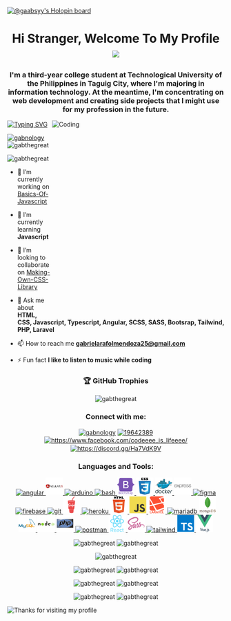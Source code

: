 [![@gaabsyy's Holopin board](https://holopin.io/api/user/board?user=gaabsyy)](https://holopin.io/@gaabsyy)
<h1 align="center">Hi Stranger, Welcome To My Profile <img src="https://emojis.slackmojis.com/emojis/images/1531849430/4246/blob-sunglasses.gif?1531849430" width="30"/></h1>

<h3 align="center">I'm a third-year college student at Technological University of the Philippines in Taguig City, where I'm majoring in information technology. At the meantime, I'm concentrating on web development and creating side projects that I might use for my profession in the future.</h3>

<p>
<img align="right" alt="Coding" height="450" width="400" src="https://i.pinimg.com/originals/e4/26/70/e426702edf874b181aced1e2fa5c6cde.gif">
</p>

[![Typing SVG](https://readme-typing-svg.demolab.com?font=Fira+Code&duration=3000&pause=1000&color=5DFF28&width=435&lines=I'm+Gabriel+Mendoza;College+Student;Front+End+Web+Developer)](https://git.io/typing-svg)

<p align="left"> <a href="https://twitter.com/Gaabsyy25" target="blank"><img src="https://img.shields.io/twitter/follow/Gaabsyy25?logo=twitter&style=for-the-badge" alt="gabnology" /></a>
  <img src="https://komarev.com/ghpvc/?username=your-github-gabthegreat&style=for-the-badge&color=lightgrey" alt="gabthegreat" />
</p>

  <img src="https://spotify-recently-played-readme.vercel.app/api?user=31qvjsvrsasz3ywlhwvbuqpnjzvy" alt="gabthegreat" width="375" />

- 🔭 I’m currently working on [Basics-Of-Javascript](https://github.com/GabTheGreat25/Basics-Of-JavaScript)

- 🌱 I’m currently learning **Javascript**

- 👯 I’m looking to collaborate on [Making-Own-CSS-Library](https://github.com/GabTheGreat25/Making-Own-CSS-Library)

- 💬 Ask me about **HTML, CSS, Javascript, Typescript, Angular, SCSS, SASS, Bootsrap, Tailwind, PHP, Laravel**

- 📫 How to reach me **gabrielarafolmendoza25@gmail.com**

- ⚡ Fun fact **I like to listen to music while coding**

<h3 align="center">🏆 GitHub Trophies</h3>
<p align="center">
<img src="https://github-profile-trophy.vercel.app/?username=gabthegreat25&theme=radical&no-frame=false&no-bg=true&margin-w=4" alt="gabthegreat" />
</p>

<h3 align="center">Connect with me:</h3>
<p align="center">
<a href=["https://twitter.com/gabnology"](https://twitter.com/Gaabsyy25) target="blank"><img align="center" src="https://raw.githubusercontent.com/rahuldkjain/github-profile-readme-generator/master/src/images/icons/Social/twitter.svg" alt="gabnology" height="50" width="60" /></a>
<a href="https://stackoverflow.com/users/19642389" target="blank"><img align="center" src="https://raw.githubusercontent.com/rahuldkjain/github-profile-readme-generator/master/src/images/icons/Social/stack-overflow.svg" alt="19642389" height="50" width="60" /></a>
<a href="https://fb.com/https://www.facebook.com/codeeee_is_lifeeee/" target="blank"><img align="center" src="https://raw.githubusercontent.com/rahuldkjain/github-profile-readme-generator/master/src/images/icons/Social/facebook.svg" alt="https://www.facebook.com/codeeee_is_lifeeee/" height="50" width="60" /></a>
<a href="https://discord.gg/https://discord.gg/Ha7VdK9V" target="blank"><img align="center" src="https://raw.githubusercontent.com/rahuldkjain/github-profile-readme-generator/master/src/images/icons/Social/discord.svg" alt="https://discord.gg/Ha7VdK9V" height="50" width="60" /></a>
</p>

<h3 align="center">Languages and Tools:</h3>
<p align="center"> <a href="https://angular.io" target="_blank" rel="noreferrer"> <img src="https://angular.io/assets/images/logos/angular/angular.svg" alt="angular" width="40" height="40"/> </a> <a href="https://angular.io" target="_blank" rel="noreferrer"> <img src="https://raw.githubusercontent.com/devicons/devicon/master/icons/angularjs/angularjs-original-wordmark.svg" alt="angularjs" width="40" height="40"/> </a> <a href="https://www.arduino.cc/" target="_blank" rel="noreferrer"> <img src="https://cdn.worldvectorlogo.com/logos/arduino-1.svg" alt="arduino" width="40" height="40"/> </a> <a href="https://www.gnu.org/software/bash/" target="_blank" rel="noreferrer"> <img src="https://www.vectorlogo.zone/logos/gnu_bash/gnu_bash-icon.svg" alt="bash" width="40" height="40"/> </a> <a href="https://getbootstrap.com" target="_blank" rel="noreferrer"> <img src="https://raw.githubusercontent.com/devicons/devicon/master/icons/bootstrap/bootstrap-plain-wordmark.svg" alt="bootstrap" width="40" height="40"/> </a> <a href="https://www.w3schools.com/css/" target="_blank" rel="noreferrer"> <img src="https://raw.githubusercontent.com/devicons/devicon/master/icons/css3/css3-original-wordmark.svg" alt="css3" width="40" height="40"/> </a> <a href="https://www.docker.com/" target="_blank" rel="noreferrer"> <img src="https://raw.githubusercontent.com/devicons/devicon/master/icons/docker/docker-original-wordmark.svg" alt="docker" width="40" height="40"/> </a> <a href="https://expressjs.com" target="_blank" rel="noreferrer"> <img src="https://raw.githubusercontent.com/devicons/devicon/master/icons/express/express-original-wordmark.svg" alt="express" width="40" height="40"/> </a> <a href="https://www.figma.com/" target="_blank" rel="noreferrer"> <img src="https://www.vectorlogo.zone/logos/figma/figma-icon.svg" alt="figma" width="40" height="40"/> </a> <a href="https://firebase.google.com/" target="_blank" rel="noreferrer"> <img src="https://www.vectorlogo.zone/logos/firebase/firebase-icon.svg" alt="firebase" width="40" height="40"/> </a> <a href="https://git-scm.com/" target="_blank" rel="noreferrer"> <img src="https://www.vectorlogo.zone/logos/git-scm/git-scm-icon.svg" alt="git" width="40" height="40"/> </a> <a href="https://gulpjs.com" target="_blank" rel="noreferrer"> <img src="https://raw.githubusercontent.com/devicons/devicon/master/icons/gulp/gulp-plain.svg" alt="gulp" width="40" height="40"/> </a> <a href="https://heroku.com" target="_blank" rel="noreferrer"> <img src="https://www.vectorlogo.zone/logos/heroku/heroku-icon.svg" alt="heroku" width="40" height="40"/> </a> <a href="https://www.w3.org/html/" target="_blank" rel="noreferrer"> <img src="https://raw.githubusercontent.com/devicons/devicon/master/icons/html5/html5-original-wordmark.svg" alt="html5" width="40" height="40"/> </a> <a href="https://developer.mozilla.org/en-US/docs/Web/JavaScript" target="_blank" rel="noreferrer"> <img src="https://raw.githubusercontent.com/devicons/devicon/master/icons/javascript/javascript-original.svg" alt="javascript" width="40" height="40"/> </a> <a href="https://laravel.com/" target="_blank" rel="noreferrer"> <img src="https://raw.githubusercontent.com/devicons/devicon/master/icons/laravel/laravel-plain-wordmark.svg" alt="laravel" width="40" height="40"/> </a> <a href="https://mariadb.org/" target="_blank" rel="noreferrer"> <img src="https://www.vectorlogo.zone/logos/mariadb/mariadb-icon.svg" alt="mariadb" width="40" height="40"/> </a> <a href="https://www.mongodb.com/" target="_blank" rel="noreferrer"> <img src="https://raw.githubusercontent.com/devicons/devicon/master/icons/mongodb/mongodb-original-wordmark.svg" alt="mongodb" width="40" height="40"/> </a> <a href="https://www.mysql.com/" target="_blank" rel="noreferrer"> <img src="https://raw.githubusercontent.com/devicons/devicon/master/icons/mysql/mysql-original-wordmark.svg" alt="mysql" width="40" height="40"/> </a> <a href="https://nodejs.org" target="_blank" rel="noreferrer"> <img src="https://raw.githubusercontent.com/devicons/devicon/master/icons/nodejs/nodejs-original-wordmark.svg" alt="nodejs" width="40" height="40"/> </a> <a href="https://www.php.net" target="_blank" rel="noreferrer"> <img src="https://raw.githubusercontent.com/devicons/devicon/master/icons/php/php-original.svg" alt="php" width="40" height="40"/> </a> <a href="https://postman.com" target="_blank" rel="noreferrer"> <img src="https://www.vectorlogo.zone/logos/getpostman/getpostman-icon.svg" alt="postman" width="40" height="40"/> </a> <a href="https://reactjs.org/" target="_blank" rel="noreferrer"> <img src="https://raw.githubusercontent.com/devicons/devicon/master/icons/react/react-original-wordmark.svg" alt="react" width="40" height="40"/> </a> <a href="https://sass-lang.com" target="_blank" rel="noreferrer"> <img src="https://raw.githubusercontent.com/devicons/devicon/master/icons/sass/sass-original.svg" alt="sass" width="40" height="40"/> </a> <a href="https://tailwindcss.com/" target="_blank" rel="noreferrer"> <img src="https://www.vectorlogo.zone/logos/tailwindcss/tailwindcss-icon.svg" alt="tailwind" width="40" height="40"/> </a> <a href="https://www.typescriptlang.org/" target="_blank" rel="noreferrer"> <img src="https://raw.githubusercontent.com/devicons/devicon/master/icons/typescript/typescript-original.svg" alt="typescript" width="40" height="40"/> </a> <a href="https://vuejs.org/" target="_blank" rel="noreferrer"> <img src="https://raw.githubusercontent.com/devicons/devicon/master/icons/vuejs/vuejs-original-wordmark.svg" alt="vuejs" width="40" height="40"/> </a> </p>

<p align="center">
<img src="https://github-readme-stats.vercel.app/api?username=gabthegreat25&count_private=true&show_icons=true&theme=tokyonight&hide_border=true" alt="gabthegreat" />
<img src="https://github-readme-streak-stats.herokuapp.com?user=gabthegreat25&theme=tokyonight&hide_border=true" alt="gabthegreat" />
</p>


<p align="center">
<img src="http://github-profile-summary-cards.vercel.app/api/cards/profile-details?username=gabthegreat25&theme=tokyonight" alt="gabthegreat" />
</p>

<p align="center">
<img src="http://github-profile-summary-cards.vercel.app/api/cards/repos-per-language?username=gabthegreat25&theme=tokyonight" alt="gabthegreat" />
<img src="http://github-profile-summary-cards.vercel.app/api/cards/most-commit-language?username=gabthegreat25&theme=tokyonight" alt="gabthegreat" />
</p>

<p align="center">
<img src="http://github-profile-summary-cards.vercel.app/api/cards/stats?username=gabthegreat25&theme=tokyonight" alt="gabthegreat" />
<img src="http://github-profile-summary-cards.vercel.app/api/cards/productive-time?username=gabthegreat25&theme=tokyonight&utcOffset=8" alt="gabthegreat" />
</p>

<p align="center">
<img src="https://github.com/thepiyushmalhotra/thepiyushmalhotra/blob/output/github-contribution-grid-snake.svg" alt="gabthegreat" />
<img src="https://activity-graph.herokuapp.com/graph?username=gabthegreat25&theme=tokyo-night" alt="gabthegreat" />
</p>

<img height="120" alt="Thanks for visiting my profile" width="100%" src="https://github.com/dibyendu415/dibyendu415/blob/master/marquee.svg" />


